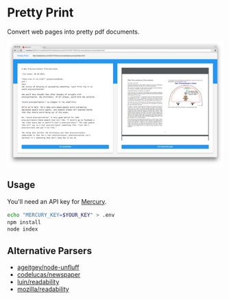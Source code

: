 # Pretty Print

Convert web pages into pretty pdf documents.

![Screenshot](https://raw.githubusercontent.com/maxbeier/pretty-print/master/screenshot.png)


## Usage

You'll need an API key for [Mercury](https://mercury.postlight.com/web-parser/).

```sh
echo "MERCURY_KEY=$YOUR_KEY" > .env
npm install
node index
```


## Alternative Parsers

- [ageitgey/node-unfluff](https://github.com/ageitgey/node-unfluff)
- [codelucas/newspaper](https://github.com/codelucas/newspaper)
- [luin/readability](https://github.com/luin/readability)
- [mozilla/readability](https://github.com/mozilla/readability)
